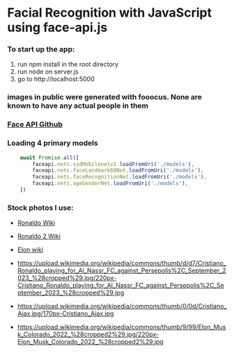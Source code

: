 # Facial Recognition with JavaScript using face-api.js
### To start up the app:
1. run npm install in the root directory
2. run node on server.js
3. go to http://localhost:5000
### images in public were generated with fooocus. None are known to have any actual people in them

### [Face API Github](https://github.com/justadudewhohacks/face-api.js)

### Loading 4 primary models
``` javascript
    await Promise.all([
        faceapi.nets.ssdMobilenetv1.loadFromUri('./models'),
        faceapi.nets.faceLandmark68Net.loadFromUri('./models'),
        faceapi.nets.faceRecognitionNet.loadFromUri('./models'),
        faceapi.nets.ageGenderNet.loadFromUri('./models'),
    ])
```

### Stock photos I use:
- [Ronaldo Wiki](https://upload.wikimedia.org/wikipedia/commons/thumb/d/d7/Cristiano_Ronaldo_playing_for_Al_Nassr_FC_against_Persepolis%2C_September_2023_%28cropped%29.jpg/220px-Cristiano_Ronaldo_playing_for_Al_Nassr_FC_against_Persepolis%2C_September_2023_%28cropped%29.jpg)
- [Ronaldo 2 Wiki](https://upload.wikimedia.org/wikipedia/commons/thumb/0/0d/Cristiano_Ajax.jpg/170px-Cristiano_Ajax.jpg)
- [Elon wiki](https://upload.wikimedia.org/wikipedia/commons/thumb/9/99/Elon_Musk_Colorado_2022_%28cropped2%29.jpg/220px-Elon_Musk_Colorado_2022_%28cropped2%29.jpg)

- https://upload.wikimedia.org/wikipedia/commons/thumb/d/d7/Cristiano_Ronaldo_playing_for_Al_Nassr_FC_against_Persepolis%2C_September_2023_%28cropped%29.jpg/220px-Cristiano_Ronaldo_playing_for_Al_Nassr_FC_against_Persepolis%2C_September_2023_%28cropped%29.jpg
- https://upload.wikimedia.org/wikipedia/commons/thumb/0/0d/Cristiano_Ajax.jpg/170px-Cristiano_Ajax.jpg
- https://upload.wikimedia.org/wikipedia/commons/thumb/9/99/Elon_Musk_Colorado_2022_%28cropped2%29.jpg/220px-Elon_Musk_Colorado_2022_%28cropped2%29.jpg
